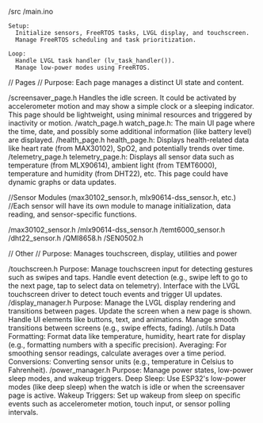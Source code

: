 /src
  /main.ino

    Setup:
      Initialize sensors, FreeRTOS tasks, LVGL display, and touchscreen.
      Manage FreeRTOS scheduling and task prioritization.

    Loop:
      Handle LVGL task handler (lv_task_handler()).
      Manage low-power modes using FreeRTOS.

  // Pages
  // Purpose: Each page manages a distinct UI state and content.

  /screensaver_page.h
      Handles the idle screen. It could be activated by accelerometer motion and may show
        a simple clock or a sleeping indicator. This page should be lightweight, using minimal resources
        and triggered by inactivity or motion.
  /watch_page.h
      watch_page.h: The main UI page where the time, date, and possibly 
        some additional information (like battery level) are displayed.
  /health_page.h
      health_page.h: Displays health-related data like heart rate (from MAX30102), SpO2,
        and potentially trends over time.
  /telemetry_page.h
      telemetry_page.h: Displays all sensor data such as temperature (from MLX90614), 
        ambient light (from TEMT6000), temperature and humidity (from DHT22), etc. 
        This page could have dynamic graphs or data updates.

  //Sensor Modules (max30102_sensor.h, mlx90614-dss_sensor.h, etc.)
  //Each sensor will have its own module to manage initialization, data reading, and sensor-specific functions.

  /max30102_sensor.h
  /mlx90614-dss_sensor.h
  /temt6000_sensor.h
  /dht22_sensor.h
  /QMI8658.h
  /SEN0502.h

  // Other 
  // Purpose: Manages touchscreen, display, utilities and power

  /touchscreen.h
    Purpose: Manage touchscreen input for detecting gestures such as swipes and taps.
      Handle event detection (e.g., swipe left to go to the next page, tap to select data on telemetry).
      Interface with the LVGL touchscreen driver to detect touch events and trigger UI updates.
  /display_manager.h
    Purpose: Manage the LVGL display rendering and transitions between pages.
      Update the screen when a new page is shown.
      Handle UI elements like buttons, text, and animations.
      Manage smooth transitions between screens (e.g., swipe effects, fading).
  /utils.h
      Data Formatting: Format data like temperature, humidity, heart rate for display (e.g., 
      formatting numbers with a specific precision).
      Averaging: For smoothing sensor readings, calculate averages over a time period.
      Conversions: Converting sensor units (e.g., temperature in Celsius to Fahrenheit).
  /power_manager.h
    Purpose: Manage power states, low-power sleep modes, and wakeup triggers.
      Deep Sleep: Use ESP32's low-power modes (like deep sleep) when the watch is idle or 
      when the screensaver page is active.
      Wakeup Triggers: Set up wakeup from sleep on specific events such as accelerometer motion, 
      touch input, or sensor polling intervals.



